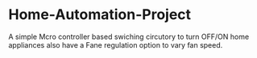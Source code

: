 Home-Automation-Project
=======================

A simple Mcro controller based swiching circutory to turn OFF/ON home appliances also have a Fane regulation option to vary fan speed.
